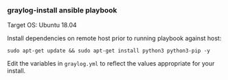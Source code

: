 ### graylog-install ansible playbook

Target OS: Ubuntu 18.04

Install dependencies on remote host prior to running playbook against host:

```
sudo apt-get update && sudo apt-get install python3 python3-pip -y
```

Edit the variables in `graylog.yml` to reflect the values appropriate for your install.
